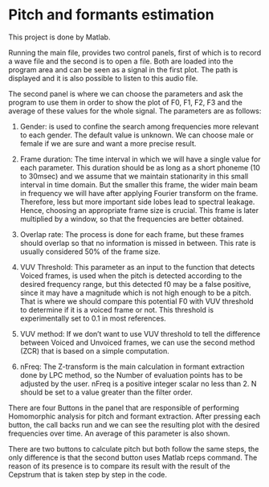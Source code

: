 # Pitch and formants estimation

This project is done by Matlab.

Running the main file, provides two control panels, first of which is to record a wave file and the second is to open a file. Both are loaded into the program area and can be seen as a signal in the first plot. The path is displayed and it is also possible to listen to this audio file.

The second panel is where we can choose the parameters and ask the program to use them in order to show the plot of F0, F1, F2, F3 and the average of these values for the whole signal. The parameters are as follows:


1. Gender: is used to confine the search among frequencies more relevant to each gender. The default value is unknown. We can choose male or female if we are sure and want a more precise result.

2. Frame duration: The time interval in which we will have a single value for each parameter. This duration should be as long as a short phoneme (10 to 30msec) and we assume that we maintain stationarity in this small interval in time domain. But the smaller this frame, the wider main beam in frequency we will have after applying Fourier transform on the frame. Therefore, less
but more important side lobes lead to spectral leakage. Hence, choosing an appropriate frame size is crucial. This frame is later multiplied by a window, so that the frequencies are better obtained.

3. Overlap rate: The process is done for each frame, but these frames should overlap so that no information is missed in between. This rate is usually considered 50% of the frame size.

4. VUV Threshold: This parameter as an input to the function that detects Voiced frames, is used when the pitch is detected according to the desired frequency range, but this detected f0 may be a false positive, since it may have a magnitude which is not high enough to be a pitch. That is where we should compare this potential F0 with VUV threshold to determine if it is a voiced frame or not. This threshold is experimentally set to 0.1 in most references.

5. VUV method: If we don’t want to use VUV threshold to tell the difference between Voiced and Unvoiced frames, we can use the second method (ZCR) that is based on a simple computation.

6. nFreq: The Z-transform is the main calculation in formant extraction done by LPC method, so the Number of evaluation points has to be adjusted by the user. nFreq is a positive integer scalar no less than 2. N should be set to a value greater than the filter order.

There are four Buttons in the panel that are responsible of performing Homomorphic analysis for pitch and formant extraction. After pressing each button, the call backs run and we can see the resulting plot with the desired frequencies over time. An average of this parameter is also shown.

There are two buttons to calculate pitch but both follow the same steps, the only difference is that the second button uses Matlab rceps command. The reason of its presence is to compare its result with the result of the Cepstrum that is taken step by step in the code.

